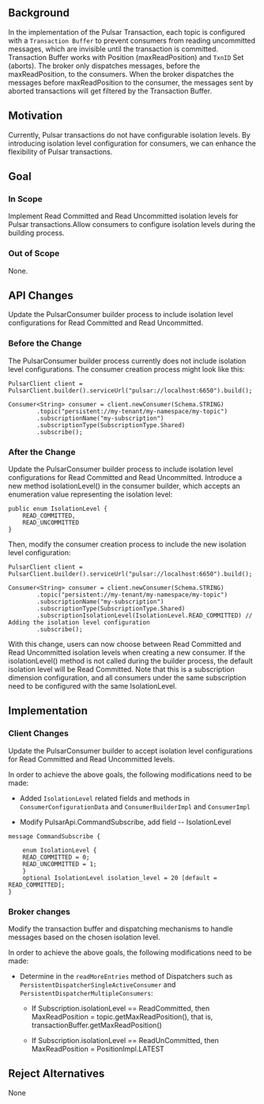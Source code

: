 ## Background

In the implementation of the Pulsar Transaction, each topic is configured with a `Transaction Buffer` to prevent consumers from reading uncommitted messages, which are invisible until the transaction is committed. Transaction Buffer works with Position (maxReadPosition) and `TxnID` Set (aborts). The broker only dispatches messages, before the maxReadPosition, to the consumers. When the broker dispatches the messages before maxReadPosition to the consumer, the messages sent by aborted transactions will get filtered by the Transaction Buffer.

## Motivation

Currently, Pulsar transactions do not have configurable isolation levels. By introducing isolation level configuration for consumers, we can enhance the flexibility of Pulsar transactions.

## Goal

### In Scope

Implement Read Committed and Read Uncommitted isolation levels for Pulsar transactions.Allow consumers to configure isolation levels during the building process.

### Out of Scope

None.

## API Changes

Update the PulsarConsumer builder process to include isolation level configurations for Read Committed and Read Uncommitted.

### Before the Change

The PulsarConsumer builder process currently does not include isolation level configurations. The consumer creation process might look like this:

```
PulsarClient client = PulsarClient.builder().serviceUrl("pulsar://localhost:6650").build();

Consumer<String> consumer = client.newConsumer(Schema.STRING)
        .topic("persistent://my-tenant/my-namespace/my-topic")
        .subscriptionName("my-subscription")
        .subscriptionType(SubscriptionType.Shared)
        .subscribe();
```

### After the Change

Update the PulsarConsumer builder process to include isolation level configurations for Read Committed and Read Uncommitted. Introduce a new method isolationLevel() in the consumer builder, which accepts an enumeration value representing the isolation level:

```
public enum IsolationLevel {
    READ_COMMITTED,
    READ_UNCOMMITTED
}
```

Then, modify the consumer creation process to include the new isolation level configuration:

```
PulsarClient client = PulsarClient.builder().serviceUrl("pulsar://localhost:6650").build();

Consumer<String> consumer = client.newConsumer(Schema.STRING)
        .topic("persistent://my-tenant/my-namespace/my-topic")
        .subscriptionName("my-subscription")
        .subscriptionType(SubscriptionType.Shared)
        .subscriptionIsolationLevel(IsolationLevel.READ_COMMITTED) // Adding the isolation level configuration
        .subscribe();
```

With this change, users can now choose between Read Committed and Read Uncommitted isolation levels when creating a new
consumer. If the isolationLevel() method is not called during the builder process, the default isolation level will be
Read Committed.
Note that this is a subscription dimension configuration, and all consumers under the same subscription need to be
configured with the same IsolationLevel.

## Implementation

### Client Changes

Update the PulsarConsumer builder to accept isolation level configurations for Read Committed and Read Uncommitted levels.

In order to achieve the above goals, the following modifications need to be made:

- Added `IsolationLevel` related fields and methods in `ConsumerConfigurationData` and `ConsumerBuilderImpl` and `ConsumerImpl`

- Modify PulsarApi.CommandSubscribe, add field -- IsolationLevel

```
message CommandSubscribe {

    enum IsolationLevel {
    READ_COMMITTED = 0;
    READ_UNCOMMITTED = 1;
    }
    optional IsolationLevel isolation_level = 20 [default = READ_COMMITTED];
}
```

### Broker changes

Modify the transaction buffer and dispatching mechanisms to handle messages based on the chosen isolation level.

In order to achieve the above goals, the following modifications need to be made:

- Determine in the `readMoreEntries` method of Dispatchers such as `PersistentDispatcherSingleActiveConsumer` and `PersistentDispatcherMultipleConsumers`:

    - If Subscription.isolationLevel == ReadCommitted, then MaxReadPosition = topic.getMaxReadPosition(), that is, transactionBuffer.getMaxReadPosition()

    - If Subscription.isolationLevel == ReadUnCommitted, then MaxReadPosition = PositionImpl.LATEST


## Reject Alternatives

None